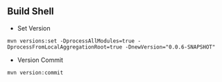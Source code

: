 ## Build Shell

- Set Version

```shell
mvn versions:set -DprocessAllModules=true -DprocessFromLocalAggregationRoot=true -DnewVersion="0.0.6-SNAPSHOT"
```

- Version Commit

```shell
mvn version:commit
```
